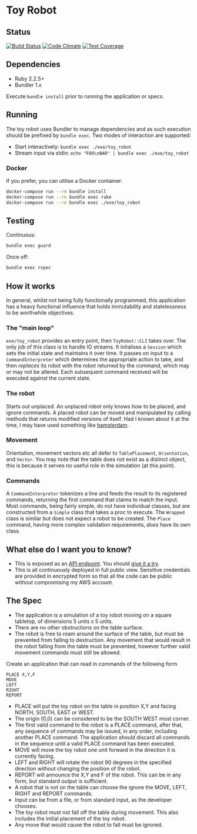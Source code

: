 # Toy Robot

## Status

[![Build Status](https://travis-ci.org/bentheax/toy_robot.svg?branch=master)](https://travis-ci.org/bentheax/toy_robot)
[![Code Climate](https://codeclimate.com/github/bentheax/toy_robot/badges/gpa.svg)](https://codeclimate.com/github/bentheax/toy_robot)
[![Test Coverage](https://codeclimate.com/github/bentheax/toy_robot/badges/coverage.svg)](https://codeclimate.com/github/bentheax/toy_robot/coverage)

## Dependencies

- Ruby 2.2.5+
- Bundler 1.x

Execute `bundle install` prior to running the application or specs.

## Running

The toy robot uses Bundler to manage dependencies and as such execution should
be prefixed by `bundle exec`. Two modes of interaction are supported:

- Start interactively: `bundle exec ./exe/toy_robot`
- Stream input via stdin: `echo "FOO\nBAR" | bundle exec ./exe/toy_robot`

### Docker

If you prefer, you can utilise a Docker container:

```sh
docker-compose run --rm bundle install
docker-compose run --rm bundle exec rake
docker-compose run --rm bundle exec ./exe/toy_robot
```

## Testing

Continuous:

```sh
bundle exec guard
```

Once off:

```sh
bundle exec rspec
```

## How it works

In general, whilst not being fully functionally programmed, this application has
a heavy functional influence that holds immutability and statelessness to be
worthwhile objectives.

### The "main loop"

`exe/toy_robot` provides an entry point, then `ToyRobot::CLI` takes over. The
only job of this class is to handle IO streams. It initalises a `Session` which
sets the initial state and maintains it over time. It passes on input to a
`CommandInterpreter` which determines the appropriate action to take, and then
_replaces_ its robot with the robot returned by the command, which may or may
not be altered. Each subsequent command received will be executed against the
current state.

### The robot

Starts out unplaced. An unplaced robot only knows how to be placed, and ignore
commands. A placed robot can be moved and manipulated by calling methods that
returns modified versions of itself. Had I known about it at the time, I may
have used something like
[hamsterdam](https://github.com/atomicobject/hamsterdam).

### Movement

Orientation, movement vectors etc all defer to `TablePlacement`, `Orientation`,
and `Vector`. You may note that the table does not exist as a distinct object,
this is because it serves no useful role in the simulation (at this point).

### Commands

A `CommandInterpreter` tokenizes a line and feeds the result to its registered
commands, returning the first command that claims to match the input. Most
commands, being fairly simple, do not have individual classes, but are
constructed from a `Simple` class that takes a proc to execute. The `Wrapped`
class is similar but does not expect a robot to be created. The `Place` command,
having more complex validation requirements, _does_ have its own class.

## What else do I want you to know?

- This is exposed as an [API endpoint](https://github.com/bentheax/toy_robot_api). You should [give it a try](http://petstore.swagger.io/?url=https://toy-robot-api.pickaxe.me/assets/swagger.yaml#/default).
- This is all continuously deployed in full public view. Sensitive credentials are provided in encrypted form so that all the code can be public without compromising my AWS account.

## The Spec

- The application is a simulation of a toy robot moving on a square tabletop, of dimensions 5 units x 5 units.
- There are no other obstructions on the table surface.
- The robot is free to roam around the surface of the table, but must be prevented from falling to destruction. Any movement
that would result in the robot falling from the table must be prevented, however further valid movement commands must still
be allowed.

Create an application that can read in commands of the following form

    PLACE X,Y,F
    MOVE
    LEFT
    RIGHT
    REPORT

- PLACE will put the toy robot on the table in position X,Y and facing NORTH, SOUTH, EAST or WEST.
- The origin (0,0) can be considered to be the SOUTH WEST most corner.
- The first valid command to the robot is a PLACE command, after that, any sequence of commands may be issued, in any order, including another PLACE command. The application should discard all commands in the sequence until a valid PLACE command has been executed.
- MOVE will move the toy robot one unit forward in the direction it is currently facing.
- LEFT and RIGHT will rotate the robot 90 degrees in the specified direction without changing the position of the robot.
- REPORT will announce the X,Y and F of the robot. This can be in any form, but standard output is sufficient.
- A robot that is not on the table can choose the ignore the MOVE, LEFT, RIGHT and REPORT commands.
- Input can be from a file, or from standard input, as the developer chooses.
- The toy robot must not fall off the table during movement. This also includes the initial placement of the toy robot.
- Any move that would cause the robot to fall must be ignored.
